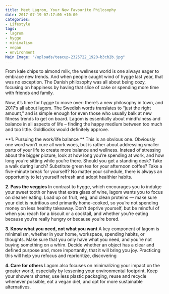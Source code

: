 ```yaml
---
title: Meet Lagrom, Your New Favourite Philosophy
date: 2017-07-19 07:17:00 +10:00
categories:
- Lifestyle
tags:
- lagrom
- hygge
- minimalism
- vegan
- environment
Main Image: "/uploads/teacup-2325722_1920-b3cb2b.jpg"
---
```


From kale chips to almond milk, the wellness world is one always eager to embrace new trends. And when people caught wind of hygge last year, that was no exception.  The Danish philosophy was all about being cozy, focusing on happiness by having that slice of cake or spending more time with friends and family. 

Now, it’s time for hygge to move over: there’s a new philosophy in town, and 2017’s all about lagom. The Swedish words translates to “just the right amount,” and is simple enough for even those who usually balk at new fitness trends to get on board. Lagom is essentially about mindfulness and balance in all aspects of life – finding the happy medium between too much and too little. Goldliocks would definitely approve.

**1. Pursuing the work/life balance **
This is an obvious one. Obviously one word won’t cure all work woes, but is rather about addressing smaller parts of your life to create more balance and wellness. Instead of stressing about the bigger picture, look at how long you’re spending at work, and how long you’re sitting while you’re there. Should you get a standing desk? Take a walk during lunch? Substitute green tea for your afternoon coffee? Take a five-minute break for yourself? No matter your schedule, there is always an opportunity to let yourself refresh and adopt healthier habits.  

**2. Pass the veggies**
In contrast to hygge, which encourages you to indulge your sweet tooth or have that extra glass of wine, lagom wants you to focus on cleaner eating. Load up on fruit, veg, and clean proteins — make sure your diet is nutritious and primarily home-cooked, so you’re not spending money on less healthy takeaway. Don’t deprive yourself, but be mindful of when you reach for a biscuit or a cocktail, and whether you’re eating because you’re really hungry or because you’re bored. 

**3. Know what you need, not what you want**
A key component of lagom is minimalism, whether in your home, workspace, spending habits, or thoughts. Make sure that you only have what you need, and you’re not buying something on a whim. Decide whether an object has a clear and defined purpose and, more importantly, that it will bring you joy. Practicing this will help you refocus and reprioritize, discovering 

**4. Care for others**
Lagom also focuses on minimalizing your impact on the greater world, especially by lessening your environmental footprint. Keep your showers shorter, use less plastic packaging, reuse and recycle whenever possible, eat a vegan diet, and opt for more sustainable alternatives. 
